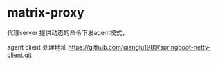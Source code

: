 # matrix-proxy
代理server
提供动态的命令下发agent模式，

agent client 处理地址
https://github.com/qianglu1989/springboot-netty-client.git
